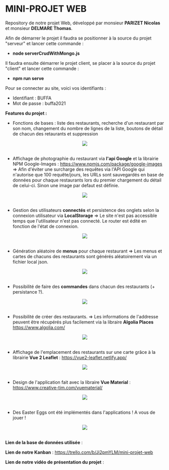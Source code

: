 # MINI-PROJET WEB

Repository de notre projet Web, développé par monsieur **PARIZET Nicolas** et monsieur **DELMARE Thomas**.  

Afin de démarrer le projet il faudra se positionner à la source du projet "serveur" et lancer cette commande :
  - **node serverCrudWithMongo.js**  

Il faudra ensuite démarrer le projet client, se placer à la source du projet "client" et lancer cette commande :
  - **npm run serve**  

Pour se connecter au site, voici vos identifiants :
  - Identifiant : BUFFA  
  - Mot de passe : buffa2021

**Features du projet :**
  -  Fonctions de bases : liste des restaurants, recherche d'un restaurant par son nom, changement du nombre de lignes de la liste, boutons de détail de chacun des retaurants et suppression

<div align="center">
  <img src="https://media.giphy.com/media/sMP3i5b6qGQHvSIFvR/giphy.gif"/>
</div>

<br />

  -  Affichage de photographie du restaurant via **l'api Google** et la librairie NPM Google-Images : https://www.npmjs.com/package/google-images
      => Afin d'éviter une surcharge des requêtes via l'API Google qui n'autorise que 100 requête/jours, les URLs sont sauvegardés en base de données pour chaque restaurants lors du premier chargement du détail de celui-ci. Sinon une image par defaut est définie.
      
<div align="center">
  <img src="https://media.giphy.com/media/zpehynVnhUkbPMMGGy/giphy.gif"/>
</div>

<br />
      
  -  Gestion des utilisateurs **connectés** et persistence des onglets selon la connexion utilisateur via **LocalStorage**
      => Le site n'est pas accessible temps que l'utilisateur n'est pas connecté. Le router est édité en fonction de l'état de connexion.

<div align="center">
  <img src="https://media.giphy.com/media/t2ZzesoEGVEGgDuuOt/giphy.gif"/>
</div>

<br />

-  Génération aléatoire de **menus** pour chaque restaurant
      => Les menus et cartes de chacuns des restaurants sont générés aléatoirement via un fichier local json.

<div align="center">
  <img src="https://media.giphy.com/media/zW3VgwAYNWMOGoZsJC/giphy.gif"/>
</div>

<br />

  -  Possibilité de faire des **commandes** dans chacun des restaurants (+ persistance ?).
  
<div align="center">
  <img src="https://media.giphy.com/media/GOiwo3YE8nkEjpcxfb/giphy.gif"/>
</div>

<br />

  -  Possibilité de créer des restaurants.
      => Les informations de l'addresse peuvent être récupérés plus facilement via la libraire **Algolia Places** https://www.algolia.com/

<div align="center">
  <img src="https://media.giphy.com/media/zeDb3FwJ8mcBeRUIY7/giphy.gif"/>
</div>

<br />

-  Affichage de l'emplacement des restaurants sur une carte grâce à la librairie **Vue 2 Leaflet** : https://vue2-leaflet.netlify.app/

<div align="center">
  <img src="https://media.giphy.com/media/5BtFiV3pgr7BDcJ4U7/giphy.gif"/>
</div>

<br />

-  Design de l'application fait avec la libraire **Vue Material** : https://www.creative-tim.com/vuematerial/ 

<div align="center">
  <img src="https://media.giphy.com/media/Y9x7tApdD8Iep9MMWB/giphy.gif"/>
</div>

<br />

-  Des Easter Eggs ont été implémentés dans l'applications ! A vous de jouer !
 
<div align="center">
  <img src="https://media.giphy.com/media/uikTX95XMDAdTbiFH8/giphy.gif"/>
</div>

<br />

**Lien de la base de données utilisée** :  

**Lien de notre Kanban** : https://trello.com/b/Ji2pmYLM/mini-projet-web  

**Lien de notre vidéo de présentation du projet** :
